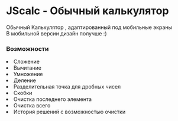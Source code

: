 # JScalc - Обычный калькулятор

Обычный Калькулятор , адаптированный под мобильные экраны <br>
В мобильной версии дизайн получше :)

### Возможности

<li>Сложение
<li>Вычитание
<li>Умножение
<li>Деление
<li>Разделительная точка для дробных чисел
<li>Скобки
<li> Очистка последнего элемента
<li> Очистка всего
<li>История решений с возможностью очистки
